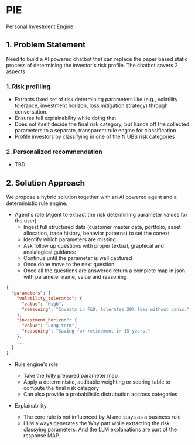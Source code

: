 # PIE
Personal Investment Engine

## 1. Problem Statement

Need to build a AI powered chatbot that can replace the paper based static process of determining the investor's risk profile. The chatbot covers 2 aspects
### 1. Risk profiling
  - Extracts fixed set of risk determining parameters like (e.g., volatility tolerance, investment horizon, loss mitigation strategy) through conversation.
  - Ensures full explainability while doing that
  - Does not itself decide the final risk category, but hands off the collected parameters to a separate, transparent rule engine for classification
  - Profile investors by classifying in one of the N UBS risk categories
### 2.  Personalized recommendation
  - TBD

## 2. Solution Approach
We propose a hybrid solution together with an AI powered agent and a deterministic rule engine.
- Agent's role (Agent to extract the risk determining parameter values for the user)
    - Ingest full structured data (customer master data, portfolio, asset allocation, trade history, behavior patterns) to set the conext
    - Identify which parameters are missing
    - Ask follow up questions with proper textual, graphical and analalogical guidance
    - Continue until the parameter is well captured
    - Once done move to the next question
    - Once all the questions are answered return a complete map in json with parameter name, value and reasoning

```json
{
  "parameters": {
    "volatility_tolerance": {
      "value": "High",
      "reasoning": "Invests in F&O, tolerates 20% loss without panic."
    },
    "investment_horizon": {
      "value": "Long-term",
      "reasoning": "Saving for retirement in 15 years."
    },
    ...
  }
}
```
- Rule engine's role
    - Take the fully prepared parameter map
    - Apply a deterministic, auditable weighting or scoring table to compute the final risk category
    - Can also provide a probabilistic distrubution accross categories
 
 - Explainability
     - The core rule is not influenced by AI and stays as a business rule
     - LLM always generates the Why part while extracting the risk classying parameters. And the LLM explanations are part of the response MAP.     
